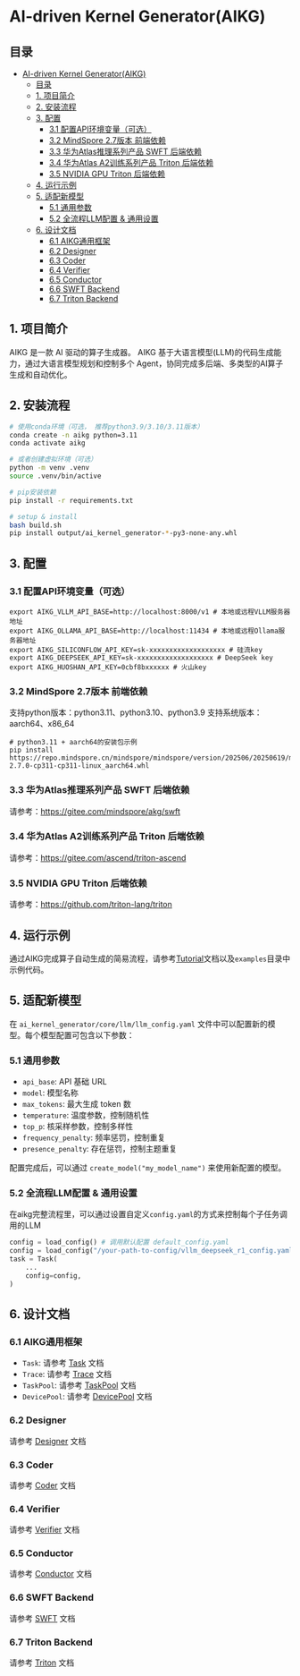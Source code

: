 # AI-driven Kernel Generator(AIKG)

## 目录
- [AI-driven Kernel Generator(AIKG)](#ai-driven-kernel-generatoraikg)
  - [目录](#目录)
  - [1. 项目简介](#1-项目简介)
  - [2. 安装流程](#2-安装流程)
  - [3. 配置](#3-配置)
    - [3.1 配置API环境变量（可选）](#31-配置api环境变量可选)
    - [3.2 MindSpore 2.7版本 前端依赖](#32-mindspore-27版本-前端依赖)
    - [3.3 华为Atlas推理系列产品 SWFT 后端依赖](#33-华为atlas推理系列产品-swft-后端依赖)
    - [3.4 华为Atlas A2训练系列产品 Triton 后端依赖](#34-华为atlas-a2训练系列产品-triton-后端依赖)
    - [3.5 NVIDIA GPU Triton 后端依赖](#35-nvidia-gpu-triton-后端依赖)
  - [4. 运行示例](#4-运行示例)
  - [5. 适配新模型](#5-适配新模型)
    - [5.1 通用参数](#51-通用参数)
    - [5.2 全流程LLM配置 \& 通用设置](#52-全流程llm配置--通用设置)
  - [6. 设计文档](#6-设计文档)
    - [6.1 AIKG通用框架](#61-aikg通用框架)
    - [6.2 Designer](#62-designer)
    - [6.3 Coder](#63-coder)
    - [6.4 Verifier](#64-verifier)
    - [6.5 Conductor](#65-conductor)
    - [6.6 SWFT Backend](#66-swft-backend)
    - [6.7 Triton Backend](#67-triton-backend)

## 1. 项目简介
AIKG 是一款 AI 驱动的算子生成器。
AIKG 基于大语言模型(LLM)的代码生成能力，通过大语言模型规划和控制多个 Agent，协同完成多后端、多类型的AI算子生成和自动优化。


## 2. 安装流程
```bash
# 使用conda环境（可选， 推荐python3.9/3.10/3.11版本）
conda create -n aikg python=3.11
conda activate aikg

# 或者创建虚拟环境（可选）
python -m venv .venv
source .venv/bin/active

# pip安装依赖
pip install -r requirements.txt

# setup & install
bash build.sh
pip install output/ai_kernel_generator-*-py3-none-any.whl
```


## 3. 配置

### 3.1 配置API环境变量（可选）
```
export AIKG_VLLM_API_BASE=http://localhost:8000/v1 # 本地或远程VLLM服务器地址
export AIKG_OLLAMA_API_BASE=http://localhost:11434 # 本地或远程Ollama服务器地址
export AIKG_SILICONFLOW_API_KEY=sk-xxxxxxxxxxxxxxxxxxx # 硅流key
export AIKG_DEEPSEEK_API_KEY=sk-xxxxxxxxxxxxxxxxxxx # DeepSeek key
export AIKG_HUOSHAN_API_KEY=0cbf8bxxxxxx # 火山key
```

### 3.2 MindSpore 2.7版本 前端依赖
支持python版本：python3.11、python3.10、python3.9
支持系统版本：aarch64、x86_64
```
# python3.11 + aarch64的安装包示例
pip install https://repo.mindspore.cn/mindspore/mindspore/version/202506/20250619/master_20250619160020_1261ff4ce06d6f2dc4ce446139948a3e4e9c966b_newest/unified/aarch64/mindspore-2.7.0-cp311-cp311-linux_aarch64.whl
```

### 3.3 华为Atlas推理系列产品 SWFT 后端依赖
请参考：https://gitee.com/mindspore/akg/swft

### 3.4 华为Atlas A2训练系列产品 Triton 后端依赖
请参考：https://gitee.com/ascend/triton-ascend


### 3.5 NVIDIA GPU Triton 后端依赖
请参考：https://github.com/triton-lang/triton


## 4. 运行示例
通过AIKG完成算子自动生成的简易流程，请参考[Tutorial](./docs/Tutorial.md)文档以及`examples`目录中示例代码。


## 5. 适配新模型
在 `ai_kernel_generator/core/llm/llm_config.yaml` 文件中可以配置新的模型。每个模型配置可包含以下参数：

### 5.1 通用参数
- `api_base`: API 基础 URL
- `model`: 模型名称
- `max_tokens`: 最大生成 token 数
- `temperature`: 温度参数，控制随机性
- `top_p`: 核采样参数，控制多样性
- `frequency_penalty`: 频率惩罚，控制重复
- `presence_penalty`: 存在惩罚，控制主题重复

配置完成后，可以通过 `create_model("my_model_name")` 来使用新配置的模型。

### 5.2 全流程LLM配置 & 通用设置
在aikg完整流程里，可以通过设置自定义`config.yaml`的方式来控制每个子任务调用的LLM
```python
config = load_config() # 调用默认配置 default_config.yaml
config = load_config("/your-path-to-config/vllm_deepseek_r1_config.yaml")
task = Task(
    ...
    config=config,
)
```


## 6. 设计文档
### 6.1 AIKG通用框架
- `Task`: 请参考 [Task](./docs/Task.md) 文档
- `Trace`: 请参考 [Trace](./docs/Trace.md) 文档
- `TaskPool`: 请参考 [TaskPool](./docs/TaskPool.md) 文档
- `DevicePool`: 请参考 [DevicePool](./docs/DevicePool.md) 文档

### 6.2 Designer
请参考 [Designer](./docs/Designer.md) 文档

### 6.3 Coder
请参考 [Coder](./docs/Coder.md) 文档

### 6.4 Verifier
请参考 [Verifier](./docs/Verifier.md) 文档

### 6.5 Conductor
请参考 [Conductor](./docs/Conductor.md) 文档

### 6.6 SWFT Backend
请参考 [SWFT](./docs/SWFT.md) 文档

### 6.7 Triton Backend
请参考 [Triton](./docs/Triton.md) 文档
